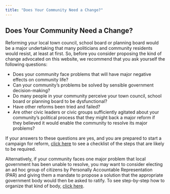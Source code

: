 ```yaml
---
title: "Does Your Community Need a Change?"
---
```


## Does Your Community Need a Change?

Reforming your local town council, school board or planning board would be a major undertaking that many politicians and community residents would resist, at least at first. So, before you consider proposing the kind of change advocated on this website, we recommend that you ask yourself the following questions:

  * Does your community face problems that will have major negative effects on community life?
  * Can your community’s problems be solved by sensible government decision-making?
  * Do many people in your community perceive your town council, school board or planning board to be dysfunctional?
  * Have other reforms been tried and failed?
  * Are other civic leaders or civic groups sufficiently agitated about your community’s political process that they might back a major reform if they believed it would enable the community to resolve its major problems?

If your answers to these questions are yes, and you are prepared to start a campaign for reform, [click here][1] to see a checklist of the steps that are likely to be required.

Alternatively, if your community faces one major problem that local government has been unable to resolve, you may want to consider electing an ad hoc group of citizens by Personally Accountable Representation (PAR) and giving them a mandate to propose a solution that the appropriate government body would then be asked to ratify. To see step-by-step how to organize that kind of body, [click here][2].

   [1]: /does-your-community-need-change/steps-reform-your-community.html
   [2]: /does-your-community-need-change/how-community-can-resolve-any-issue.html
